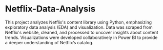 # Netflix-Data-Analysis
This project analyzes Netflix's content library using Python, emphasizing exploratory data analysis (EDA) and visualization. Data was scraped from Netflix's website, cleaned, and processed to uncover insights about content trends. Visualizations were developed collaboratively in Power BI to provide a deeper understanding of Netflix’s catalog.
